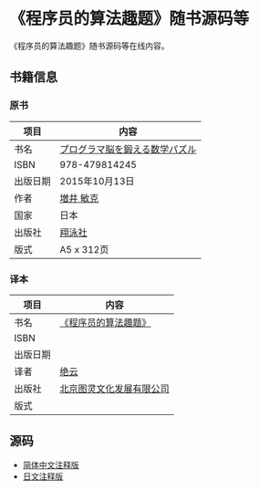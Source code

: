 # 《程序员的算法趣题》随书源码等

《程序员的算法趣题》随书源码等在线内容。


## 书籍信息

### 原书

项目 | 内容
---- | ----
书名 | [プログラマ脳を鍛える数学パズル](http://www.shoeisha.co.jp/book/detail/9784798142456)
ISBN | 978-479814245
出版日期 | 2015年10月13日
作者 | [増井 敏克](http://masuipeo.com/index.html)
国家 | 日本
出版社 | [翔泳社](http://www.shoeisha.co.jp/)
版式 | A5 x 312页

### 译本

项目 | 内容
---- | ----
书名 | [《程序员的算法趣题》](http://www.ituring.com.cn/book/1814)
ISBN | 
出版日期 | 
译者 | [绝云](http://blog.leungwensen.com/)
出版社 | [北京图灵文化发展有限公司](http://www.ituring.com.cn/)
版式 | 


## 源码

* [简体中文注释版](./zh_CN)
* [日文注释版](./ja_JP)

